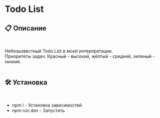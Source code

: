# Todo List
## 📋 Описание

<div style="display: grid; grid-template-columns: repeat(auto-fit, minmax(300px, 1fr)); gap: 20px; margin: 30px 0;">
<p>
    Небезызвестный Todo List <i>в моей</i> интерпретации. <br/>
    Приоритеты задач: Красный - высокий, жёлтый - средний, зеленый - низкий.
</p>

</div>

## 🛠 Установка

<div style="display: grid; grid-template-columns: repeat(auto-fit, minmax(300px, 1fr)); gap: 20px; margin: 30px 0;">
<ul>
  <li>npm i - Установка зависимостей</li> 
  <li>npm run dev - Запустить</li>  
</ul>
</div>
